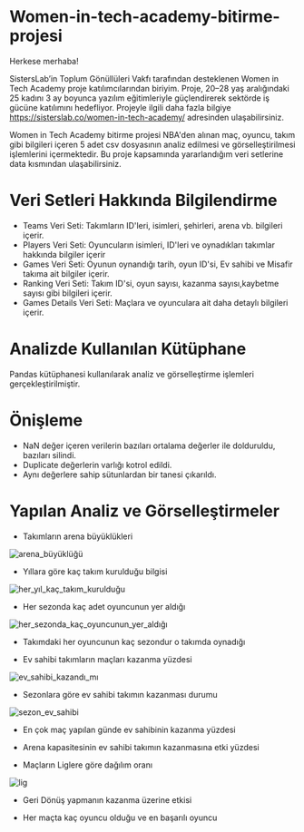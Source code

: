 # Women-in-tech-academy-bitirme-projesi

Herkese merhaba!

SistersLab’in Toplum Gönüllüleri Vakfı tarafından desteklenen Women in Tech Academy proje katılımcılarından biriyim. Proje, 20–28 yaş aralığındaki 25 kadını 3 ay boyunca yazılım eğitimleriyle güçlendirerek sektörde iş gücüne katılımını hedefliyor. Projeyle ilgili daha fazla bilgiye https://sisterslab.co/women-in-tech-academy/ adresinden ulaşabilirsiniz.

Women in Tech Academy bitirme projesi NBA'den alınan maç, oyuncu, takım gibi bilgileri içeren 5 adet csv dosyasının analiz edilmesi ve görselleştirilmesi işlemlerini içermektedir. Bu proje kapsamında yararlandığım veri setlerine data kısmından ulaşabilirsiniz.

# Veri Setleri Hakkında Bilgilendirme
- Teams Veri Seti: Takımların ID'leri, isimleri, şehirleri, arena vb. bilgileri içerir.
- Players Veri Seti: Oyuncuların isimleri, ID'leri ve oynadıkları takımlar hakkında bilgiler içerir
- Games Veri Seti: Oyunun oynandığı tarih, oyun ID'si, Ev sahibi ve Misafir takıma ait bilgiler içerir.
- Ranking Veri Seti: Takım ID'si, oyun sayısı, kazanma sayısı,kaybetme sayısı gibi bilgileri içerir.
- Games Details Veri Seti: Maçlara ve oyunculara ait daha detaylı bilgileri içerir.

# Analizde Kullanılan Kütüphane 
Pandas kütüphanesi kullanılarak analiz ve görselleştirme işlemleri gerçekleştirilmiştir.

# Önişleme
- NaN değer içeren verilerin bazıları ortalama değerler ile dolduruldu, bazıları silindi.
- Duplicate değerlerin varlığı kotrol edildi.
- Aynı değerlere sahip sütunlardan bir tanesi çıkarıldı.

# Yapılan Analiz ve Görselleştirmeler

- Takımların arena büyüklükleri 

![arena_büyüklüğü](https://user-images.githubusercontent.com/44268599/182625200-05ae0e0e-cd34-47cf-8cbe-9ccddd858bab.png)

- Yıllara göre kaç takım kurulduğu bilgisi 

![her_yıl_kaç_takım_kurulduğu](https://user-images.githubusercontent.com/44268599/182625398-c8722ccf-dacc-4b0f-9199-44fae6e49053.png)

- Her sezonda kaç adet oyuncunun yer aldığı

![her_sezonda_kaç_oyuncunun_yer_aldığı](https://user-images.githubusercontent.com/44268599/182625726-af4d5d41-038d-4b1f-8416-b06c2f890ef3.png)

- Takımdaki her oyuncunun kaç sezondur o takımda oynadığı

- Ev sahibi takımların maçları kazanma yüzdesi

![ev_sahibi_kazandı_mı](https://user-images.githubusercontent.com/44268599/182626280-ff97161a-2b64-48b5-9f06-f25582c721b0.png)

- Sezonlara göre ev sahibi takımın kazanması durumu

![sezon_ev_sahibi](https://user-images.githubusercontent.com/44268599/182626571-3160b112-e832-474f-b81e-06c2a5cc6910.png)

- En çok maç yapılan günde ev sahibinin kazanma yüzdesi

- Arena kapasitesinin ev sahibi takımın kazanmasına etki yüzdesi

- Maçların Liglere göre dağılım oranı

![lig](https://user-images.githubusercontent.com/44268599/182627158-502450f6-ef0d-43d2-a402-6f9c42e29588.png)

- Geri Dönüş yapmanın kazanma üzerine etkisi

- Her maçta kaç oyuncu olduğu ve en başarılı oyuncu

